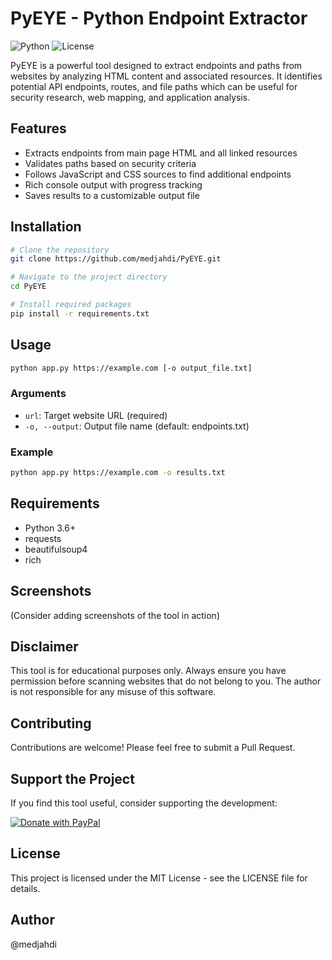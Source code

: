 # PyEYE - Python Endpoint Extractor

![Python](https://img.shields.io/badge/python-3.6+-blue.svg)
![License](https://img.shields.io/badge/license-MIT-green.svg)

PyEYE is a powerful tool designed to extract endpoints and paths from websites by analyzing HTML content and associated resources. It identifies potential API endpoints, routes, and file paths which can be useful for security research, web mapping, and application analysis.

## Features

- Extracts endpoints from main page HTML and all linked resources
- Validates paths based on security criteria
- Follows JavaScript and CSS sources to find additional endpoints
- Rich console output with progress tracking
- Saves results to a customizable output file

## Installation

```bash
# Clone the repository
git clone https://github.com/medjahdi/PyEYE.git

# Navigate to the project directory
cd PyEYE

# Install required packages
pip install -r requirements.txt
```

## Usage

```bash
python app.py https://example.com [-o output_file.txt]
```

### Arguments

- `url`: Target website URL (required)
- `-o, --output`: Output file name (default: endpoints.txt)

### Example

```bash
python app.py https://example.com -o results.txt
```

## Requirements

- Python 3.6+
- requests
- beautifulsoup4
- rich

## Screenshots

(Consider adding screenshots of the tool in action)

## Disclaimer

This tool is for educational purposes only. Always ensure you have permission before scanning websites that do not belong to you. The author is not responsible for any misuse of this software.

## Contributing

Contributions are welcome! Please feel free to submit a Pull Request.

## Support the Project

If you find this tool useful, consider supporting the development:

[![Donate with PayPal](https://www.paypalobjects.com/en_US/i/btn/btn_donate_SM.gif)](https://www.paypal.com/ncp/payment/W5SHTZX6LZH86)

## License

This project is licensed under the MIT License - see the LICENSE file for details.

## Author

@medjahdi